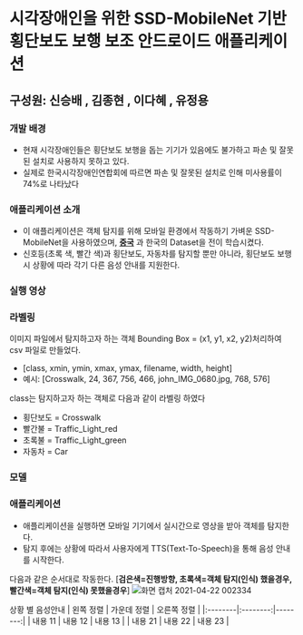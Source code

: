 # 시각장애인을 위한 SSD-MobileNet 기반 횡단보도 보행 보조 안드로이드 애플리케이션
## 구성원: 신승배 , 김종현 , 이다혜 , 유정용


### 개발 배경
*  현재 시각장애인들은 횡단보도 보행을 돕는 기기가 있음에도 불가하고 파손 및 잘못된 설치로 사용하지 못하고 있다. 
*  실제로 한국시각장애인연합회에 따르면 파손 및 잘못된 설치로 인해 미사용률이 74%로 나타났다

 
### 애플리케이션 소개
* 이 애플리케이션은 객체 탐지를 위해 모바일 환경에서 작동하기 가벼운 SSD-MobileNet을 사용하였으며, **[중국](https://dl.orangedox.com/9ZvH36)** 과 한국의 Dataset을 전이 학습시켰다.
* 신호등(초록 색, 빨간 색)과 횡단보도, 자동차를 탐지할 뿐만 아니라, 횡단보도 보행 시 상황에 따라 각기 다른 음성 안내를 지원한다.


### 실행 영상





### 라벨링
이미지 파일에서 탐지하고자 하는 객체 Bounding Box = (x1, y1, x2, y2)처리하여 csv 파일로 만들었다.

- [class,	xmin,	ymin,	xmax,	ymax,	filename,	width,	height]
- 예시: [Crosswalk,	24,	367,	756,	466,	john_IMG_0680.jpg,	768,	576]

class는 탐지하고자 하는 객체로 다음과 같이 라벨링 하였다
  * 횡단보도 = Crosswalk
  *  빨간불 = Traffic_Light_red
  *  초록불 = Traffic_Light_green
  *  자동차 = Car


### 모델


### 애플리케이션
* 애플리케이션을 실행하면 모바일 기기에서 실시간으로 영상을 받아 객체를 탐지한다.
* 탐지 후에는 상황에 따라서 사용자에게 TTS(Text-To-Speech)을 통해 음성 안내를 시작한다.

다음과 같은 순서대로 작동한다.  [**검은색=진행방향, 초록색=객체 탐지(인식) 했을경우, 빨간색=객체 탐지(인식) 못했을경우**]
![화면 캡처 2021-04-22 002334](https://user-images.githubusercontent.com/68493312/115579319-02ab2f00-a301-11eb-8e59-8814ce4d2b05.png)

상황 별 음성안내
| 왼쪽 정렬 | 가운데 정렬 | 오른쪽 정렬 |
|:--------|:--------:|--------:|
| 내용 11 | 내용 12 | 내용 13 |
| 내용 21 | 내용 22 | 내용 23 |
